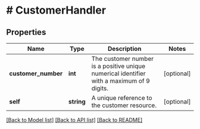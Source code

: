 # # CustomerHandler

## Properties

Name | Type | Description | Notes
------------ | ------------- | ------------- | -------------
**customer_number** | **int** | The customer number is a positive unique numerical identifier with a maximum of 9 digits. | [optional]
**self** | **string** | A unique reference to the customer resource. | [optional]

[[Back to Model list]](../../README.md#models) [[Back to API list]](../../README.md#endpoints) [[Back to README]](../../README.md)
